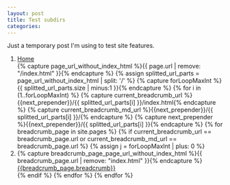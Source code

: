 ```yaml
---
layout: post
title: Test subdirs
categories: 
---
```


Just a temporary post I'm using to test site features.

<ol class="breadcrumb">
<li><a href="{{ site.baseurl }}/">Home</a></li>
{% capture page_url_without_index_html %}{{ page.url | remove: "/index.html" }}{% endcapture %}
{% assign splitted_url_parts = page_url_without_index_html | split: '/' %}
{% capture forLoopMaxInt %}{{ splitted_url_parts.size | minus:1 }}{% endcapture %}
{% for i in (1..forLoopMaxInt) %}
    {% capture current_breadcrumb_url %}{{next_prepender}}/{{ splitted_url_parts[i] }}/index.html{% endcapture %}
    {% capture current_breadcrumb_md_url %}{{next_prepender}}/{{ splitted_url_parts[i] }}/{% endcapture %}
    {% capture next_prepender %}{{next_prepender}}/{{ splitted_url_parts[i] }}{% endcapture %}
    {% for breadcrumb_page in site.pages %}
        {% if current_breadcrumb_url == breadcrumb_page.url or current_breadcrumb_md_url == breadcrumb_page.url  %}
        {% assign j = forLoopMaxInt | plus: 0 %}
            <li {% if i == j %}class="active"{% endif %}>
                {% capture breadcrumb_page_page_url_without_index_html %}{{ breadcrumb_page.url | remove: "index.html" }}{% endcapture %}
                <a href="{{ site.baseurl }}{{breadcrumb_page_page_url_without_index_html}}">{{breadcrumb_page.breadcrumb}}</a>
            </li>
        {% endif %}
    {% endfor %}
{% endfor %}
</ol>
